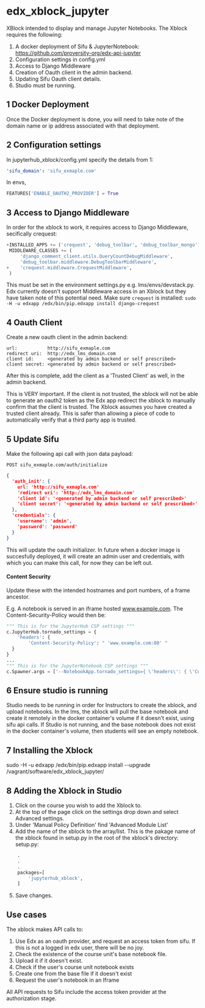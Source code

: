 # edx_xblock_jupyter

XBlock intended to display and manage Jupyter Notebooks.
The Xblock requires the following:

1. A docker deployment of Sifu & JupyterNotebook: https://github.com/proversity-org/edx-api-jupyter
2. Configuration settings in config.yml
3. Access to Django Middleware
4. Creation of Oauth client in the admin backend.
5. Updating Sifu Oauth client details.
6. Studio must be running.

## 1 Docker Deployment
Once the Docker deployment is done, you will need to take note of the
domain name or ip address associated with that deployment.

## 2 Configuration settings
In jupyterhub_xblock/config.yml specify the details from 1:
```yml
'sifu_domain': 'sifu_exmaple.com'
```
In envs,

```py
FEATURES['ENABLE_OAUTH2_PROVIDER'] = True
```

## 3 Access to Django Middleware
In order for the xblock to work, it requires access to Django Middleware, secifically crequest:
```py
+INSTALLED_APPS += ('crequest', 'debug_toolbar', 'debug_toolbar_mongo')
 MIDDLEWARE_CLASSES += (
     'django_comment_client.utils.QueryCountDebugMiddleware',
     'debug_toolbar.middleware.DebugToolbarMiddleware',
+    'crequest.middleware.CrequestMiddleware',
 )
```
This must be set in the environment settings.py e.g. lms/envs/devstack.py. Edx currently doesn't support Middleware access in an Xblock but they have taken note of this potential need.
Make sure ```crequest``` is installed: ```sudo -H -u edxapp /edx/bin/pip.edxapp install django-crequest```

## 4 Oauth Client
Create a new oauth client in the admin backend:
```text
url:           http://sifu_exmaple.com
redirect uri:  http://edx_lms_domain.com
client id:     <generated by admin backend or self prescribed>
client secret: <generated by admin backend or self prescribed>
```
After this is complete, add the client as a 'Trusted Client' as well, in the admin backend.

This is VERY important. If the client is not trusted, the xblock will not be able to generate an oauth2 token as the Edx app redirect the xblock to manually confirm that the client is trusted. The Xblock assumes you have created a trusted client already. This is safer than allowing a piece of code
to automatically verify that a third party app is trusted.

## 5 Update Sifu
Make the following api call with json data payload:

```POST sifu_exmaple.com/auth/initialize```
```json
{
  'auth_init': {
	url: 'http://sifu_exmaple.com'
	'redirect uri': 'http://edx_lms_domain.com'
	'client id': '<generated by admin backend or self prescribed>'
	'client secret': '<generated by admin backend or self prescribed>'
  },
  'credentials': {
    'username': 'admin',
	'password': 'password'
  }
}
```
This will update the oauth initializer. In future when a docker image is succesfully
deployed, it will create an admin user and credentials, with which you can make this
call, for now they can be left out.

#### Content Security
Update these with the intended hostnames and port numbers, of a frame ancestor.

E.g. A notebook is served in an iframe hosted www.example.com. The Content-Security-Policy would then be:

```py
""" This is for the JupyterHub CSP settings """
c.JupyterHub.tornado_settings = {
    'headers': {
        'Content-Security-Policy': " 'www.example.com:80' "
  }
}
...
""" This is for the JupyterNotebook CSP settings """
c.Spawner.args = ['--NotebookApp.tornado_settings={ \'headers\': { \'Content-Security-Policy\': "\'www.example.com:80\'"}}']
```
## 6 Ensure studio is running
Studio needs to be running in order for Instructors to create the xblock, and upload notebooks. In the lms, the xblock will pull the base notebook and create it remotely in the docker container's volume if it doesn't exist, using sifu api calls. If Studio is not running, and the base notebook does not exist in the docker container's volume, then students will see an empty notebook.

## 7 Installing the Xblock

sudo -H -u edxapp /edx/bin/pip.edxapp install --upgrade /vagrant/software/edx_xblock_jupyter/

## 8 Adding the Xblock in Studio

1. Click on the course you wish to add the Xblock to.
2. At the top of the page click on the settings drop down and select Advanced settings.
3. Under 'Manual Policy Definition' find 'Advanced Module List'
4. Add the name of the xblock to the array/list. This is the pakage name of the xblock found in setup.py in the root of the xblock's directory:
setup.py:
```py
    .
    .
    .
    packages=[
        'jupyterhub_xblock',
    ]
```
5. Save changes.

## Use cases
The xblock makes API calls to:

1. Use Edx as an oauth provider, and request an access token from sifu. If this is not a logged in edx user, there will be no joy.
2. Check the existence of the course unit's base notebook file.
3. Upload it if it doesn't exist.
4. Check if the user's course unit notebook exists
5. Create one from the base file if it doesn't exist
6. Request the user's notebook in an Iframe

All API requests to Sifu include the access token provider at the authorization stage.
